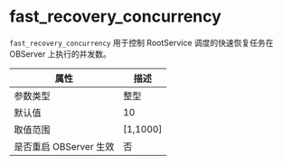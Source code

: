 fast_recovery_concurrency
==============================================

`fast_recovery_concurrency` 用于控制 RootService 调度的快速恢复任务在 OBServer 上执行的并发数。

|        属性        |     描述     |
|------------------|------------|
| 参数类型             | 整型         |
| 默认值              | 10         |
| 取值范围             | \[1,1000\] |
| 是否重启 OBServer 生效 | 否          |
